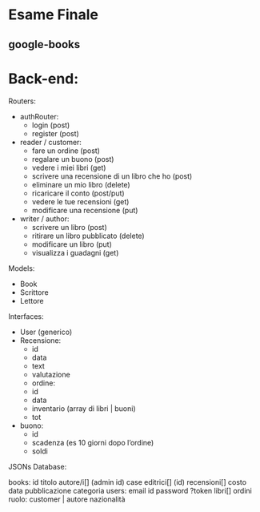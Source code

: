 # Esame Finale
## google-books

# Back-end:

Routers:
- authRouter:
    - login (post)
    - register (post)
- reader / customer:
    - fare un ordine (post)
    - regalare un buono (post)
    - vedere i miei libri (get)
    - scrivere una recensione di un libro che ho (post)
    - eliminare un mio libro (delete)
    - ricaricare il conto (post/put)
    - vedere le tue recensioni (get)
    - modificare una recensione (put)
- writer / author:
    - scrivere un libro (post)
    - ritirare un libro pubblicato (delete)
    - modificare un libro (put)
    - visualizza i guadagni (get)

Models:
- Book
- Scrittore
- Lettore

Interfaces:
- User (generico)
- Recensione:
    - id
    - data
    - text
    - valutazione
    - ordine:
    - id
    - data
    - inventario (array di libri | buoni)
    - tot
- buono:
    - id
    - scadenza (es 10 giorni dopo l’ordine)
    - soldi









JSONs Database:

books:
id
titolo
autore/i[] (admin id)
case editrici[] (id)
recensioni[] 
costo
data pubblicazione
categoria
users:
email
id
password
?token
libri[]
ordini
ruolo: customer | autore
nazionalità